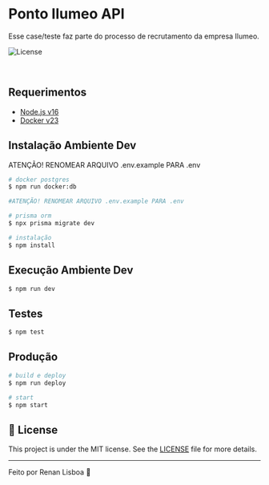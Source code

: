 # Ponto Ilumeo API
Esse case/teste faz parte do processo de recrutamento da empresa Ilumeo.

<p>
  <img alt="License" src="https://img.shields.io/badge/License-MIT-yellow.svg">
</p>

<br>

## Requerimentos

- [Node.js v16](https://nodejs.org/en/)
- [Docker v23](https://www.docker.com/)

## Instalação Ambiente Dev

ATENÇÃO! RENOMEAR ARQUIVO .env.example PARA .env

```bash
# docker postgres
$ npm run docker:db

#ATENÇÃO! RENOMEAR ARQUIVO .env.example PARA .env

# prisma orm
$ npx prisma migrate dev

# instalação
$ npm install
```

## Execução Ambiente Dev

```bash
$ npm run dev
```

## Testes

```bash
$ npm test
```

## Produção

```bash
# build e deploy
$ npm run deploy

# start
$ npm start
```

## :memo: License

This project is under the MIT license. See the [LICENSE](LICENSE.md) file for more details.

---

Feito por Renan Lisboa :wave:
